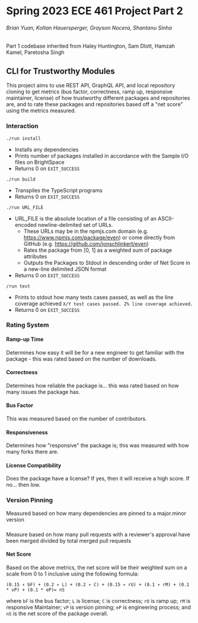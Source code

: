 # Spring 2023 ECE 461 Project Part 2
###### Brian Yuan, Koltan Hauersperger, Grayson Nocera, Shantanu Sinha
Part 1 codebase inherited from Haley Huntington, Sam Dlott, Hamzah Kamel, Paretosha Singh
## CLI for Trustworthy Modules
This project aims to use REST API, GraphQL API, and local repository cloning to get metrics (bus factor, correctness, ramp up, responsive maintainer, license) of how trustworthy different packages and repositories are, and to rate these packages and repositories based off a "net score" using the metrics measured.

### Interaction

```./run install```
- Installs any dependencies
- Prints number of packages installed in accordance with the Sample I/O files on BrightSpace
- Returns 0 on `EXIT_SUCCESS`

```./run build ```
- Transpiles the TypeScript programs
- Returns 0 on `EXIT_SUCCESS`

```./run URL_FILE```
- URL_FILE is the absolute location of a file consisting of an ASCII-encoded newline-delimited set of URLs.
    - These URLs may be in the npmjs.com domain (e.g. https://www.npmjs.com/package/even) or come directly from GitHub (e.g. https://github.com/jonschlinkert/even)
    - Rates the package from [0, 1] as a weighted sum of package attributes
    - Outputs the Packages to Stdout in descending order of Net Score in a new-line delimited JSON format
- Returns 0 on `EXIT_SUCCESS`

```/run test```
- Prints to stdout how many tests cases passed, as well as the line coverage achieved
 `X/Y test cases passed. Z% line coverage achieved.`
- Returns 0 on `EXIT_SUCCESS`

### Rating System
#### Ramp-up Time
Determines how easy it will be for a new engineer to get familiar with the package - this was rated based on the number of downloads.
#### Correctness
Determines how reliable the package is... this was rated based on how many issues the package has. 
#### Bus Factor
This was measured based on the number of contributors.
#### Responsiveness
Determines how "responsive" the package is; this was measured with how many forks there are.
#### License Compatibility
Does the package have a license? If yes, then it will receive a high score. If no... then low. 
### Version Pinning 
Measured based on how many dependencies are pinned to a major.minor version 
###
Measure based on how many pull requests with a reviewer's approval have been merged divided by total merged pull requests 

#### Net Score
Based on the above metrics, the net score will be their weighted sum on a scale from 0 to 1 inclusive using the following formula:  
  
```(0.15 ∗ bF) + (0.2 ∗ L) + (0.2 ∗ C) + (0.15 ∗ rU) + (0.1 ∗ rM) + (0.1 * vP) + (0.1 * eP)= nS```  
  
where ```bF``` is the bus factor; ```L``` is license; ```C``` is correctness; ```rU``` is ramp up; ```rM``` is responsive Maintainer; ```vP``` is version pinning; ```eP``` is engineering process;  and ```nS``` is the net score of the package overall.
